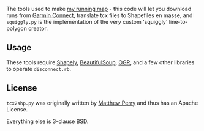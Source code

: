 The tools used to make [my running map](http://macwright.org/running/) - this
code will let you download runs from [Garmin Connect](http://connect.garmin.com/),
translate tcx files to Shapefiles en masse, and `squiggly.py` is the implementation
of the very custom 'squiggly' line-to-polygon creator.

## Usage

These tools require [Shapely](http://pypi.python.org/pypi/Shapely),
[BeautifulSoup](http://www.crummy.com/software/BeautifulSoup/), [OGR](http://www.gdal.org/ogr/),
and a few other libraries to operate `disconnect.rb`.

## License

`tcx2shp.py` was originally written by [Matthew Perry](http://blog.perrygeo.net/)
and thus has an Apache License.

Everything else is 3-clause BSD.
